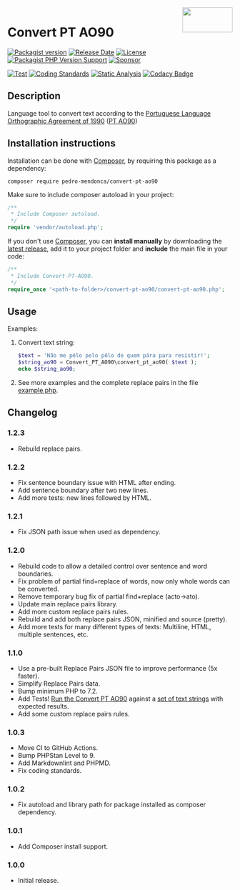 <img src="https://repository-images.githubusercontent.com/304012585/a73f6380-0fa2-11eb-86ad-933e046ae964" align="right" width="112" height="56" alt="">

# Convert PT AO90

[![Packagist version](https://img.shields.io/packagist/v/pedro-mendonca/Convert-PT-AO90?label=Packagist)](https://packagist.org/packages/pedro-mendonca/convert-pt-ao90)
[![Release Date](https://img.shields.io/github/release-date/pedro-mendonca/Convert-PT-AO90?label=Release%20Date)](https://github.com/pedro-mendonca/Convert-PT-AO90/releases)
[![License](https://img.shields.io/github/license/pedro-mendonca/Convert-PT-AO90?label=License)](https://opensource.org/licenses/GPL-3.0)
[![Packagist PHP Version Support](https://img.shields.io/packagist/php-v/pedro-mendonca/convert-pt-ao90?label=PHP%20Required&logo=PHP&logoColor=white)](https://github.com/pedro-mendonca/Convert-PT-AO90/actions/workflows/php-compatibility.yml)
[![Sponsor](https://img.shields.io/badge/GitHub-🤍%20Sponsor-ea4aaa?logo=github)](https://github.com/sponsors/pedro-mendonca)

[![Test](https://github.com/pedro-mendonca/Convert-PT-AO90/actions/workflows/test.yml/badge.svg)](https://github.com/pedro-mendonca/Convert-PT-AO90/actions/workflows/test.yml)
[![Coding Standards](https://github.com/pedro-mendonca/Convert-PT-AO90/actions/workflows/coding-standards.yml/badge.svg)](https://github.com/pedro-mendonca/Convert-PT-AO90/actions/workflows/coding-standards.yml)
[![Static Analysis](https://github.com/pedro-mendonca/Convert-PT-AO90/actions/workflows/static-analysis.yml/badge.svg)](https://github.com/pedro-mendonca/Convert-PT-AO90/actions/workflows/static-analysis.yml)
[![Codacy Badge](https://api.codacy.com/project/badge/Grade/cbdc5b23059143879de61527501ba199)](https://app.codacy.com/gh/pedro-mendonca/Convert-PT-AO90?utm_source=github.com&utm_medium=referral&utm_content=pedro-mendonca/Convert-PT-AO90&utm_campaign=Badge_Grade)

## Description

Language tool to convert text according to the [Portuguese Language Orthographic Agreement of 1990](https://en.wikipedia.org/wiki/Portuguese_Language_Orthographic_Agreement_of_1990) ([PT AO90](https://pt.wikipedia.org/wiki/Acordo_Ortogr%C3%A1fico_de_1990))

## Installation instructions

Installation can be done with [Composer](https://getcomposer.org/), by requiring this package as a dependency:

```command-line
composer require pedro-mendonca/convert-pt-ao90
```

Make sure to include composer autoload in your project:

```php
/**
 * Include Composer autoload.
 */
require 'vendor/autoload.php';
```

If you don't use [Composer](https://getcomposer.org/), you can **install manually** by downloading the [latest release](https://github.com/pedro-mendonca/Convert-PT-AO90/releases/latest), add it to your project folder and **include** the main file in your code:

```php
/**
 * Include Convert-PT-AO90.
 */
require_once '<path-to-folder>/convert-pt-ao90/convert-pt-ao90.php';
```

## Usage

Examples:

1. Convert text string:

   ```php
   $text = 'Não me pélo pelo pêlo de quem pára para resistir!';
   $string_ao90 = Convert_PT_AO90\convert_pt_ao90( $text );
   echo $string_ao90;
   ```

2. See more examples and the complete replace pairs in the file [example.php](https://github.com/pedro-mendonca/Convert-PT-AO90/blob/main/example.php).

## Changelog

### 1.2.3

*   Rebuild replace pairs.

### 1.2.2

*   Fix sentence boundary issue with HTML after ending.
*   Add sentence boundary after two new lines.
*   Add more tests: new lines followed by HTML.

### 1.2.1

*   Fix JSON path issue when used as dependency.

### 1.2.0

*   Rebuild code to allow a detailed control over sentence and word boundaries.
*   Fix problem of partial find+replace of words, now only whole words can be converted.
*   Remove temporary bug fix of partial find+replace (acto->ato).
*   Update main replace pairs library.
*   Add more custom replace pairs rules.
*   Rebuild and add both replace pairs JSON, minified and source (pretty).
*   Add more tests for many different types of texts: Multiline, HTML, multiple sentences, etc.

### 1.1.0

*   Use a pre-built Replace Pairs JSON file to improve performance (5x faster).
*   Simplify Replace Pairs data.
*   Bump minimum PHP to 7.2.
*   Add Tests! [Run the Convert PT AO90](https://github.com/pedro-mendonca/Convert-PT-AO90/actions/workflows/test.yml) against a [set of text strings](https://github.com/pedro-mendonca/Convert-PT-AO90/blob/main/tests/convert-pt-ao90-test.php#L26:L70) with expected results.
*   Add some custom replace pairs rules.

### 1.0.3

*   Move CI to GitHub Actions.
*   Bump PHPStan Level to 9.
*   Add Markdownlint and PHPMD.
*   Fix coding standards.

### 1.0.2

*   Fix autoload and library path for package installed as composer dependency.

### 1.0.1

*   Add Composer install support.

### 1.0.0

*   Initial release.
